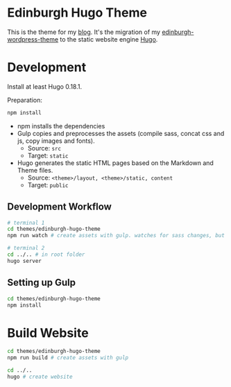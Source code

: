 # Edinburgh Hugo Theme

This is the theme for my [blog](https://blog.philipphauer.de). It's the migration of my [edinburgh-wordpress-theme](https://github.com/phauer/edinburgh-wordpress-theme) to the static website engine [Hugo](https://gohugo.io/).

# Development

Install at least Hugo 0.18.1.

Preparation:
```bash
npm install
```

- npm installs the dependencies
- Gulp copies and preprocesses the assets (compile sass, concat css and js, copy images and fonts). 
  - Source: `src`
  - Target: `static`
- Hugo generates the static HTML pages based on the Markdown and Theme files.
  - Source: `<theme>/layout, <theme>/static, content`
  - Target: `public`

## Development Workflow

```bash
# terminal 1
cd themes/edinburgh-hugo-theme
npm run watch # create assets with gulp. watches for sass changes, but doesn't reload browser, because hugo does this for us.

# terminal 2
cd ../.. # in root folder
hugo server 
```

## Setting up Gulp

```bash
cd themes/edinburgh-hugo-theme
npm install
```

# Build Website

```bash
cd themes/edinburgh-hugo-theme
npm run build # create assets with gulp

cd ../..
hugo # create website
```
